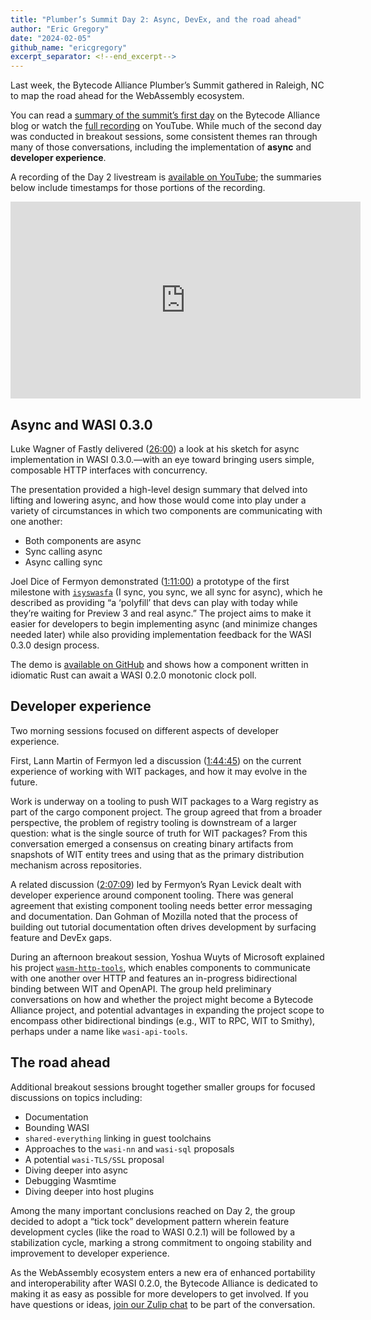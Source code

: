 ```yaml
---
title: "Plumber’s Summit Day 2: Async, DevEx, and the road ahead"
author: "Eric Gregory"
date: "2024-02-05"
github_name: "ericgregory"
excerpt_separator: <!--end_excerpt-->
---
```

Last week, the Bytecode Alliance Plumber’s Summit gathered in Raleigh, NC to map the road ahead for the WebAssembly ecosystem.  

You can read a [summary of the summit’s first day](https://bytecodealliance.org/articles/plumbers-summit-day-1) on the Bytecode Alliance blog or watch the [full recording](https://www.youtube.com/watch?v=eZF2MLMgXhk) on YouTube. While much of the second day was conducted in breakout sessions, some consistent themes ran through many of those conversations, including the implementation of **async** and **developer experience**. 
<!--end_excerpt-->

A recording of the Day 2 livestream is [available on YouTube](https://www.youtube.com/watch?v=HGspgXNFisc); the summaries below include timestamps for those portions of the recording.  

<iframe width="560" height="315" src="https://www.youtube-nocookie.com/embed/HGspgXNFisc?si=SHdhA2cWlLs_XD2j" title="YouTube video player" frameborder="0" allow="accelerometer; autoplay; clipboard-write; encrypted-media; gyroscope; picture-in-picture; web-share" allowfullscreen></iframe>

## Async and WASI 0.3.0

Luke Wagner of Fastly delivered ([26:00](https://youtu.be/HGspgXNFisc?t=1560)) a look at his sketch for async implementation in WASI 0.3.0.&mdash;with an eye toward bringing users simple, composable HTTP interfaces with concurrency.  

The presentation provided a high-level design summary that delved into lifting and lowering async, and how those would come into play under a variety of circumstances in which two components are communicating with one another:  

* Both components are async
* Sync calling async
* Async calling sync

Joel Dice of Fermyon demonstrated ([1:11:00](https://youtu.be/HGspgXNFisc?t=4260)) a prototype of the first milestone with [`isyswasfa`](https://github.com/dicej/isyswasfa) (I sync, you sync, we all sync for async), which he described as providing “a ‘polyfill’ that devs can play with today while they’re waiting for Preview 3 and real async.” The project aims to make it easier for developers to begin implementing async (and minimize changes needed later) while also providing implementation feedback for the WASI 0.3.0 design process.  

The demo is [available on GitHub](https://github.com/dicej/isyswasfa) and shows how a component written in idiomatic Rust can await a WASI 0.2.0 monotonic clock poll. 

## Developer experience

Two morning sessions focused on different aspects of developer experience.  

First, Lann Martin of Fermyon led a discussion ([1:44:45](https://youtu.be/HGspgXNFisc?t=6285)) on the current experience of working with WIT packages, and how it may evolve in the future.  

Work is underway on a tooling to push WIT packages to a Warg registry as part of the cargo component project. The group agreed that from a broader perspective, the problem of registry tooling is downstream of a larger question: what is the single source of truth for WIT packages? From this conversation emerged a consensus on creating binary artifacts from snapshots of WIT entity trees and using that as the primary distribution mechanism across repositories.  

A related discussion ([2:07:09](https://youtu.be/HGspgXNFisc?t=7629)) led by Fermyon’s Ryan Levick dealt with developer experience around component tooling. There was general agreement that existing component tooling needs better error messaging and documentation. Dan Gohman of Mozilla noted that the process of building out tutorial documentation often drives development by surfacing feature and DevEx gaps.  

During an afternoon breakout session, Yoshua Wuyts of Microsoft explained his project [`wasm-http-tools`](https://github.com/yoshuawuyts/wasm-http-tools), which enables components to communicate with one another over HTTP and features an in-progress bidirectional binding between WIT and OpenAPI. The group held preliminary conversations on how and whether the project might become a Bytecode Alliance project, and potential advantages in expanding the project scope to encompass other bidirectional bindings (e.g., WIT to RPC, WIT to Smithy), perhaps under a name like `wasi-api-tools`.

## The road ahead

Additional breakout sessions brought together smaller groups for focused discussions on topics including:

* Documentation
* Bounding WASI
* `shared-everything` linking in guest toolchains
* Approaches to the `wasi-nn` and `wasi-sql` proposals
* A potential `wasi-TLS/SSL` proposal
* Diving deeper into async
* Debugging Wasmtime
* Diving deeper into host plugins

Among the many important conclusions reached on Day 2, the group decided to adopt a “tick tock” development pattern wherein feature development cycles (like the road to WASI 0.2.1) will be followed by a stabilization cycle, marking a strong commitment to ongoing stability and improvement to developer experience.  

As the WebAssembly ecosystem enters a new era of enhanced portability and interoperability after WASI 0.2.0, the Bytecode Alliance is dedicated to making it as easy as possible for more developers to get involved. If you have questions or ideas, [join our Zulip chat](https://bytecodealliance.zulipchat.com/) to be part of the conversation.
